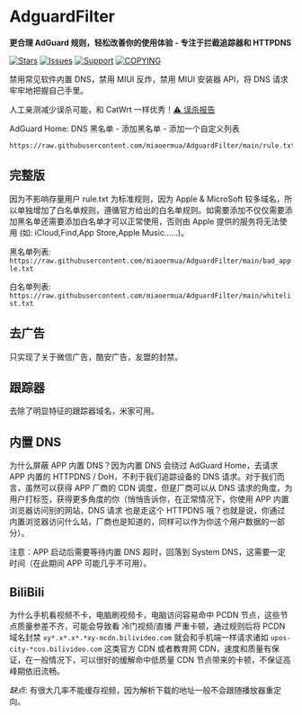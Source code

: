 # AdguardFilter

**更合理 AdGuard 规则，轻松改善你的使用体验 - 专注于拦截追踪器和 HTTPDNS**

[![Stars](https://m3-markdown-badges.vercel.app/stars/3/3/miaoermua/AdguardFilter)](https://github.com/miaoermua/AdguardFilter)
[![Issues](https://m3-markdown-badges.vercel.app/issues/1/2/miaoermua/AdguardFilter)](https://github.com/miaoermua/AdguardFilter/issues)
[![Support](https://ziadoua.github.io/m3-Markdown-Badges/badges/Sponsor/sponsor1.svg)](https://www.miaoer.net/sponsor)
[![COPYING](https://ziadoua.github.io/m3-Markdown-Badges/badges/LicenceMIT/licencemit1.svg)](https://github.com/miaoermua/CatWrt/blob/main/LICENSE)

禁用常见软件内置 DNS，禁用 MIUI 反炸，禁用 MIUI 安装器 API，将 DNS 请求牢牢地把握自己手里。

人工亲测减少误杀可能，和 CatWrt 一样优秀！[⚠️ 误杀报告](https://github.com/miaoermua/AdguardFilter/issues/new?assignees=&labels=&projects=&template=hosts-report.md&title=)

AdGuard Home: DNS 黑名单 - 添加黑名单 - 添加一个自定义列表

```url
https://raw.githubusercontent.com/miaoermua/AdguardFilter/main/rule.txt
```

## 完整版

因为不影响存量用户 rule.txt 为标准规则，因为 Apple & MicroSoft 较多域名，所以单独增加了白名单规则，遵循官方给出的白名单规则。如需要添加不仅仅需要添加黑名单还需要添加白名单才可以正常使用，否则由 Apple 提供的服务将无法使用 (如: iCloud,Find,App Store,Apple Music……)。

黑名单列表: `https://raw.githubusercontent.com/miaoermua/AdguardFilter/main/bad_apple.txt`

白名单列表: `https://raw.githubusercontent.com/miaoermua/AdguardFilter/main/whitelist.txt`

## 去广告

只实现了关于微信广告，酷安广告，友盟的封禁。

## 跟踪器

去除了明显特征的跟踪器域名，米家可用。

## 内置 DNS

为什么屏蔽 APP 内置 DNS？因为内置 DNS 会绕过 AdGuard Home，去请求 APP 内置的 HTTPDNS / DoH，不利于我们追踪设备的 DNS 请求。对于我们而言，虽然可以获得 APP 厂商的 CDN 调度，但是厂商可以从 DNS 请求的角度，为用户打标签，获得更多角度的你（悄悄告诉你，在正常情况下，你使用 APP 内置浏览器访问别的网站，DNS 请求 也是走这个 HTTPDNS 哦？也就是说，你通过内置浏览器访问什么站，厂商也是知道的，同样可以作为你这个用户数据的一部分）。

注意：APP 启动后需要等待内置 DNS 超时，回落到 System DNS，这需要一定时间（在此期间 APP 可能几乎不可用）。

## BiliBili

为什么手机看视频不卡，电脑刷视频卡，电脑访问容易命中 PCDN 节点，这些节点质量参差不齐，可能会导致看 冷门视频/直播 严重卡顿，通过规则后将 PCDN 域名封禁 `xy*.x*.x*.*xy-mcdn.bilivideo.com` 就会和手机端一样请求诸如 `upos-city-*cos.bilivideo.com` 这类官方 CDN 或者教育网 CDN，速度和质量有保证，在一般情况下，可以很好的缓解命中低质量 CDN 节点带来的卡顿，不保证高峰期依旧流畅。

*缺点*: 有很大几率不能缓存视频，因为解析下载的地址一般不会跟随播放器重定向。
